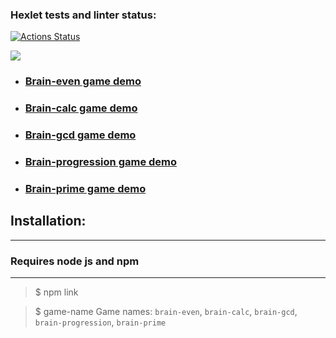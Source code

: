 ### Hexlet tests and linter status:

[![Actions Status](https://github.com/ToxicNN/frontend-project-44/workflows/hexlet-check/badge.svg)](https://github.com/ToxicNN/frontend-project-44/actions)

<a href="https://codeclimate.com/github/ToxicNN/frontend-project-44/maintainability"><img src="https://api.codeclimate.com/v1/badges/0ae900498ba84d470d1a/maintainability" /></a>

- ### [Brain-even game demo](https://asciinema.org/a/2KBZHEyGpv2vjCBOc61XiRnuf)
- ### [Brain-calc game demo](https://asciinema.org/a/1fVbNpzctJbzKaLX6Y2HMfRyn)
- ### [Brain-gcd game demo](https://asciinema.org/a/hpsMndQAer8iAndjMUvaUDw78)
- ### [Brain-progression game demo](https://asciinema.org/a/mR9n3l9gbCglzk3FrY22q1t0c)
- ### [Brain-prime game demo](https://asciinema.org/a/f1u96iWv0dhQW59H2aQpJr0sL)

## Installation:

---

### Requires node js and npm

---

> $ npm link

> $ game-name
> Game names: `brain-even`, `brain-calc`, `brain-gcd`, `brain-progression`, `brain-prime`
